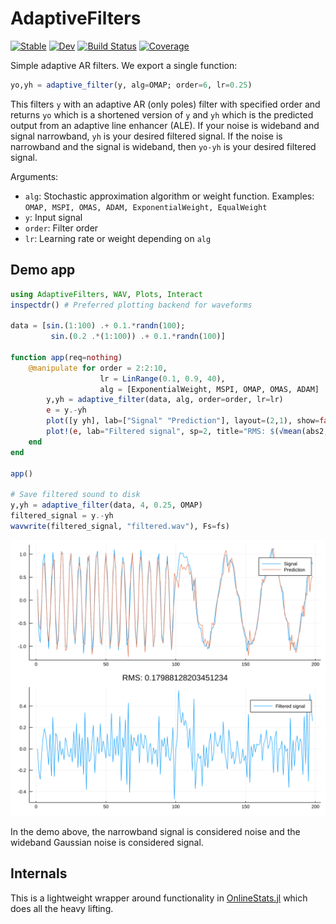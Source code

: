 # AdaptiveFilters

[![Stable](https://img.shields.io/badge/docs-stable-blue.svg)](https://baggepinnen.github.io/AdaptiveFilters.jl/stable)
[![Dev](https://img.shields.io/badge/docs-dev-blue.svg)](https://baggepinnen.github.io/AdaptiveFilters.jl/dev)
[![Build Status](https://travis-ci.com/baggepinnen/AdaptiveFilters.jl.svg?branch=master)](https://travis-ci.com/baggepinnen/AdaptiveFilters.jl)
[![Coverage](https://codecov.io/gh/baggepinnen/AdaptiveFilters.jl/branch/master/graph/badge.svg)](https://codecov.io/gh/baggepinnen/AdaptiveFilters.jl)


Simple adaptive AR filters. We export a single function:

```julia
yo,yh = adaptive_filter(y, alg=OMAP; order=6, lr=0.25)
```
This filters `y` with an adaptive AR (only poles) filter with specified order and returns `yo` which is a shortened version of `y` and `yh` which is the predicted output from an adaptive line enhancer (ALE). If your noise is wideband and signal narrowband, `yh` is your desired filtered signal. If the noise is narrowband and the signal is wideband, then `yo-yh` is your desired filtered signal.

Arguments:
- `alg`: Stochastic approximation algorithm or weight function. Examples: `OMAP, MSPI, OMAS, ADAM, ExponentialWeight, EqualWeight`
- `y`: Input signal
- `order`: Filter order
- `lr`: Learning rate or weight depending on `alg`



## Demo app
```julia
using AdaptiveFilters, WAV, Plots, Interact
inspectdr() # Preferred plotting backend for waveforms

data = [sin.(1:100) .+ 0.1.*randn(100);
         sin.(0.2 .*(1:100)) .+ 0.1.*randn(100)]

function app(req=nothing)
    @manipulate for order = 2:2:10,
                    lr = LinRange(0.1, 0.9, 40),
                    alg = [ExponentialWeight, MSPI, OMAP, OMAS, ADAM]
        y,yh = adaptive_filter(data, alg, order=order, lr=lr)
        e = y.-yh
        plot([y yh], lab=["Signal" "Prediction"], layout=(2,1), show=false, sp=1)
        plot!(e, lab="Filtered signal", sp=2, title="RMS: $(√mean(abs2, e))")
    end
end

app()

# Save filtered sound to disk
y,yh = adaptive_filter(data, 4, 0.25, OMAP)
filtered_signal = y.-yh
wavwrite(filtered_signal, "filtered.wav"), Fs=fs)
```
![window](figs/demo.svg)

In the demo above, the narrowband signal is considered noise and the wideband Gaussian noise is considered signal.

## Internals
This is a lightweight wrapper around functionality in [OnlineStats.jl](https://github.com/joshday/OnlineStats.jl) which does all the heavy lifting.

